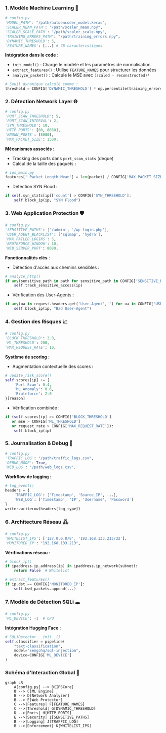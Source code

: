 ### 1. Modèle Machine Learning 🧠
```python
# config.py
'MODEL_PATH': "/path/autoencoder_model.keras",
'SCALER_MEAN_PATH': "/path/scaler_mean.npy",
'SCALER_SCALE_PATH': "/path/scaler_scale.npy",
'TRAINING_ERRORS_PATH': "/path/training_errors.npy",
'DYNAMIC_THRESHOLD': 5,
'FEATURE_NAMES': [...] # 78 caractéristiques
```

**Intégration dans le code** :
- `init_model()` : Charge le modèle et les paramètres de normalisation
- `extract_features()` : Utilise `FEATURE_NAMES` pour structurer les données
- `analyze_packet()` : Calcule le MSE avec `(scaled - reconstructed)²`
```python
# Seuil dynamique calculé comme :
threshold = CONFIG['DYNAMIC_THRESHOLD'] * np.percentile(training_errors, 95)
```

### 2. Détection Network Layer 🌐
```python
# config.py
'PORT_SCAN_THRESHOLD': 5,
'PORT_SCAN_INTERVAL': 2,
'SYN_THRESHOLD': 10,
'HTTP_PORTS': [80, 8080],
'KNOWN_PORTS': [8080],
'MAX_PACKET_SIZE': 1500,
```

**Mécanismes associés** :
- Tracking des ports dans `port_scan_stats` (deque)
- Calcul de la taille des paquets :
```python
# ips_main.py
features[' Packet Length Mean'] = len(packet) / CONFIG['MAX_PACKET_SIZE']
```
- Détection SYN Flood :
```python
if self.syn_stats[ip]['count'] > CONFIG['SYN_THRESHOLD']:
    self.block_ip(ip, "SYN Flood")
```

### 3. Web Application Protection 🛡️
```python
# config.py
'SENSITIVE_PATHS': ['/admin', '/wp-login.php'],
'USER_AGENT_BLACKLIST': ['sqlmap', 'hydra'],
'MAX_FAILED_LOGINS': 5,
'BRUTEFORCE_WINDOW': 10,
'WEB_SERVER_PORT': 8080,
```

**Fonctionnalités clés** :
- Détection d'accès aux chemins sensibles :
```python
# analyze_http()
if any(sensitive_path in path for sensitive_path in CONFIG['SENSITIVE_PATHS']):
    self.track_sensitive_access(ip)
```
- Vérification des User-Agents :
```python
if any(ua in request.headers.get('User-Agent','') for ua in CONFIG['USER_AGENT_BLACKLIST']):
    self.block_ip(ip, "Bad User-Agent")
```

### 4. Gestion des Risques 📈
```python
# config.py
'BLOCK_THRESHOLD': 2.0,
'ML_THRESHOLD': 200,
'MAX_REQUEST_RATE': 10,
```

**Système de scoring** :
- Augmentation contextuelle des scores :
```python
# update_risk_score()
self.scores[ip] += {
    'Port Scan': 0.4,
    'ML Anomaly': 0.6,
    'Bruteforce': 2.0
}[reason]
```
- Vérification combinée :
```python
if (self.scores[ip] >= CONFIG['BLOCK_THRESHOLD'] 
   or mse > CONFIG['ML_THRESHOLD'] 
   or request_rate > CONFIG['MAX_REQUEST_RATE']):
    self.block_ip(ip)
```

### 5. Journalisation & Debug 📝
```python
# config.py
'TRAFFIC_LOG': "/path/traffic_logs.csv",
'DEBUG_MODE': True,
'WEB_LOG': "/path/web_logs.csv",
```

**Workflow de logging** :
```python
# log_event()
headers = {
    'TRAFFIC_LOG': ['Timestamp', 'Source_IP', ...],
    'WEB_LOG': ['Timestamp', 'IP', 'Username', 'Password']
}
writer.writerow(headers[log_type])
```

### 6. Architecture Réseau 🖧
```python
# config.py
'WHITELIST_IPS': ['127.0.0.0/8', '192.168.133.213/32'],
'MONITORED_IP': "192.168.133.213",
```

**Vérifications réseau** :
```python
# block_ip()
if ipaddress.ip_address(ip) in ipaddress.ip_network(subnet):
    return False  # Whitelist

# extract_features()
if ip.dst == CONFIG['MONITORED_IP']:
    self.bwd_packets.append(...)
```

### 7. Modèle de Détection SQLi 🕳️
```python
# config.py
'ML_DEVICE': -1  # CPU
```

**Intégration Hugging Face** :
```python
# SQLiDetector.__init__()
self.classifier = pipeline(
    "text-classification", 
    model="semgohq/sql-injection",
    device=CONFIG['ML_DEVICE']
)
```

### Schéma d'Interaction Global 🔄
```mermaid
graph LR
    A[config.py] --> B{IPSCore}
    B --> C[ML Engine]
    B --> D[Network Analyzer]
    B --> E[Web Protector]
    C -->|Features| F[FEATURE_NAMES]
    C -->|Threshold| G[DYNAMIC_THRESHOLD]
    D -->|Ports| H[HTTP_PORTS]
    E -->|Security| I[SENSITIVE_PATHS]
    B -->|Logging| J[TRAFFIC_LOG]
    B -->|Enforcement| K[WHITELIST_IPS]
```
